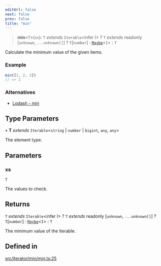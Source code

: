 ```yaml
---
editUrl: false
next: false
prev: false
title: "min"
---
```


> **min**\<`T`\>(`xs`): `T` *extends* `Iterable`\<infer I\> ? `T` *extends* readonly [`unknown`, `...unknown[]`] ? `T`\[`number`\] : [`Maybe`](/api/type-aliases/maybe/)\<`I`\> : `T`

Calculate the minimum value of the given items.

### Example
```ts
min([1, 2, 3])
// => 1
```

### Alternatives
- [Lodash - min](https://lodash.com/docs/4.17.15#min)

## Type Parameters

• **T** *extends* `Iterable`\<`string` \| `number` \| `bigint`, `any`, `any`\>

The element type.

## Parameters

### xs

`T`

The values to check.

## Returns

`T` *extends* `Iterable`\<infer I\> ? `T` *extends* readonly [`unknown`, `...unknown[]`] ? `T`\[`number`\] : [`Maybe`](/api/type-aliases/maybe/)\<`I`\> : `T`

The minimum value of the Iterable.

## Defined in

[src/iterator/min/min.ts:25](https://github.com/skyleague/axioms/blob/75fb1c5c977f1940e84e5cdcef2be336d1fd81da/src/iterator/min/min.ts#L25)
